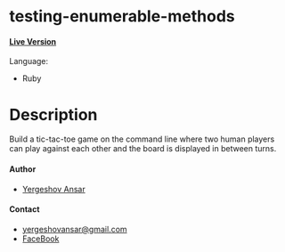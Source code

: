 # testing-enumerable-methods

#### [Live Version](s)

Language: 
* Ruby

# Description
Build a tic-tac-toe game on the command line where two human players can play against each other and the board is displayed in between turns.

#### Author
* [Yergeshov Ansar](https://github.com/ansaryergesh)

#### Contact
* yergeshovansar@gmail.com
* [FaceBook](https://facebook.com/ansar.yergeshov)

